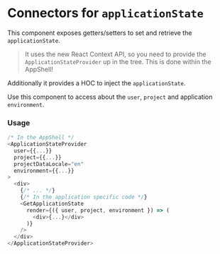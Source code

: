 # Connectors for `applicationState`

This component exposes getters/setters to set and retrieve the `applicationState`.

> It uses the new React Context API, so you need to provide the `ApplicationStateProvider` up in the tree. This is done within the AppShell!

Additionally it provides a HOC to inject the `applicationState`.

Use this component to access about the `user`, `project` and application `environment`.

### Usage

```js
/* In the AppShell */
<ApplicationStateProvider
  user={{...}}
  project={{...}}
  projectDataLocale="en"
  environment={{...}}
>
  <div>
    {/* ... */}
    {/* In the application specific code */}
    <GetApplicationState
      render={({ user, project, environment }) => (
        <div>{...}</div>
      )}
    />
  </div>
</ApplicationStateProvider>
```
